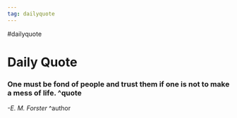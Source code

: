 ```yaml
---
tag: dailyquote
---
```


#dailyquote

# Daily Quote

### One must be fond of people and trust them if one is not to make a mess of life. ^quote
*-E. M. Forster* ^author

